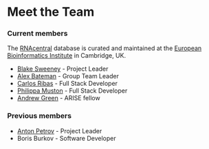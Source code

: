 
# Meet the Team

### Current members

The [RNAcentral](/) database is curated and maintained at the [European Bioinformatics Institute](https://www.ebi.ac.uk/) in Cambridge, UK.

- [Blake Sweeney](https://www.ebi.ac.uk/people/person/blake-sweeney/) - Project Leader
- [Alex Bateman](https://www.ebi.ac.uk/people/person/alex-bateman/) - Group Team Leader
- [Carlos Ribas](https://www.ebi.ac.uk/people/person/carlos-eduardo-ribas/) - Full Stack Developer
- [Philippa Muston](https://www.ebi.ac.uk/people/person/philippa-muston/) - Full Stack Developer
- [Andrew Green](https://www.ebi.ac.uk/people/person/andrew-green/) - ARISE fellow

### Previous members

- [Anton Petrov](https://antonpetrov.com/) - Project Leader 
- Boris Burkov - Software Developer

